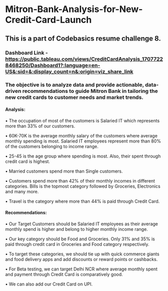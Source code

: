 # Mitron-Bank-Analysis-for-New-Credit-Card-Launch
## This is a part of Codebasics resume challenge 8.
### Dashboard Link - https://public.tableau.com/views/CreditCardAnalysis_17077228468250/Dashboard1?:language=en-US&:sid=&:display_count=n&:origin=viz_share_link
### The objective is to analyze data and provide actionable, data-driven recommendations to guide Mitron Bank in tailoring the new credit cards to customer needs and market trends.


#### Analysis: 

•	The occupation of most of the customers is Salaried IT which represents more than 33% of our customers.

•	60K-70K is the average monthly salary of the customers where average monthly spending is most. Salaried IT employees represent more than 80% of the customers belonging to income range.

•	25-45 is the age group where spending is most. Also, their spent through credit card is highest.

•	Married customers spend more than Single customers.

•	Customers spend more than 42% of their monthly incomes in different categories. Bills is the topmost category followed by Groceries, Electronics and many more.

•	Travel is the category where more than 44% is paid through Credit Card.

#### Recommendations:

•	Our Target Customers should be Salaried IT employees as their average monthly spend is higher and belong to higher monthly income range.

•	Our key category should be Food and Groceries. Only 31% and 35% is paid through credit card in Groceries and Food category respectively.

•	To target these categories, we should tie up with quick commerce giants and food delivery apps and add discounts or reward points or cashbacks.

•	For Beta testing, we can target Delhi NCR where average monthly spent and payment through Credit Card is comparatively good.

•	We can also add our Credit Card on UPI. 



